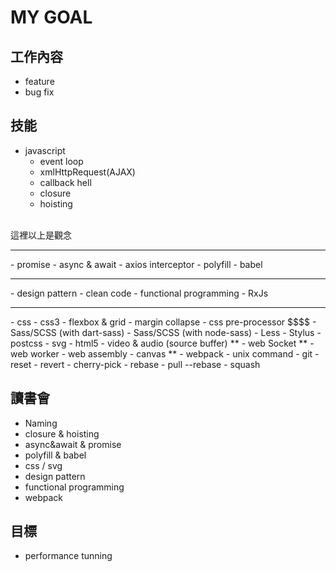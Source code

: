 # MY GOAL

## 工作內容
 - feature 
 - bug fix

## 技能 
- javascript 
   - event loop
   - xmlHttpRequest(AJAX)
   - callback hell
   - closure
   - hoisting
<br>
這裡以上是觀念
<hr>
   - promise
   - async & await
   - axios interceptor
   - polyfill
   - babel
<hr>
   - design pattern
   - clean code
   - functional programming
   - RxJs
<hr>
- css
  - css3
  - flexbox & grid
  - margin collapse
  - css pre-processor $$$$
      - Sass/SCSS (with dart-sass)
      - Sass/SCSS (with node-sass)
      - Less
      - Stylus
  - postcss
- svg
- html5
  - video & audio (source buffer) **
  - web Socket **
  - web worker
  - web assembly
  - canvas **
- webpack
- unix command 
- git 
	- reset 
	- revert 
	- cherry-pick 
	- rebase 
	- pull --rebase 
	- squash

## 讀書會 
- Naming 
- closure & hoisting 
- async&await & promise 
- polyfill & babel 
- css / svg 
- design pattern 
- functional programming 
- webpack

## 目標 
- performance tunning
